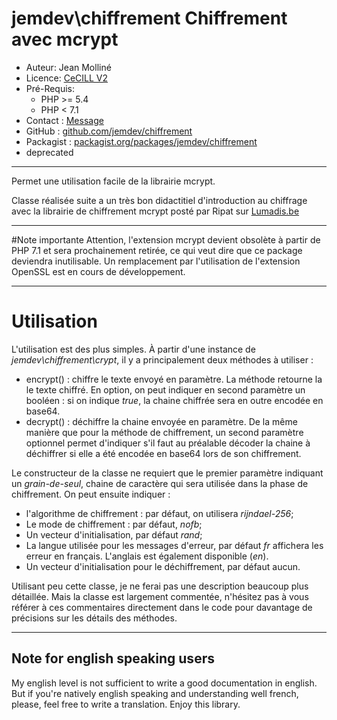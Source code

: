 # jemdev\chiffrement Chiffrement avec mcrypt

- Auteur:       Jean Molliné
- Licence:      [CeCILL V2][]
- Pré-Requis: 
  - PHP >= 5.4
  - PHP < 7.1
- Contact :     [Message][]
- GitHub :      [github.com/jemdev/chiffrement][]
- Packagist :   [packagist.org/packages/jemdev/chiffrement][]
- deprecated 
****
Permet une utilisation facile de la librairie mcrypt.

Classe réalisée suite a un très bon didactitiel d'introduction au chiffrage avec la librairie de chiffrement mcrypt posté par Ripat sur [Lumadis.be][]
****

#Note importante
Attention, l'extension mcrypt devient obsolète à partir de PHP 7.1 et sera prochainement retirée, ce qui veut dire que ce package deviendra inutilisable.
Un remplacement par l'utilisation de l'extension OpenSSL est en cours de développement.
****

# Utilisation
L'utilisation est des plus simples. À partir d'une instance de *jemdev\chiffrement\crypt*, il y a principalement deux méthodes à utiliser :

- encrypt() : chiffre le texte envoyé en paramètre. La méthode retourne la le texte chiffré. En option, on peut indiquer en second paramètre un booléen : si on indique *true*, la chaine chiffrée sera en outre encodée en base64.
- decrypt() : déchiffre la chaine envoyée en paramètre. De la même manière que pour la méthode de chiffrement, un second paramètre optionnel permet d'indiquer s'il faut au préalable décoder la chaine à déchiffrer si elle a été encodée en base64 lors de son chiffrement.

Le constructeur de la classe ne requiert que le premier paramètre indiquant un *grain-de-seul*, chaine de caractère qui sera utilisée dans la phase de chiffrement. On peut ensuite indiquer :

- l'algorithme de chiffrement : par défaut, on utilisera *rijndael-256*;
- Le mode de chiffrement : par défaut, *nofb*;
- Un vecteur d'initialisation, par défaut *rand*;
- La langue utilisée pour les messages d'erreur, par défaut *fr* affichera les erreur en français. L'anglais est également disponible (*en*).
- Un vecteur d'initialisation pour le déchiffrement, par défaut aucun.

Utilisant peu cette classe, je ne ferai pas une description beaucoup plus détaillée. Mais la classe est largement commentée, n'hésitez pas à vous référer à ces commentaires directement dans le code pour davantage de précisions sur les détails des méthodes.

****
## Note for english speaking users
My english level is not sufficient to write a good documentation in english. But if you're natively english speaking and understanding well french, please, feel free to write a translation. Enjoy this library.

[CeCILL V2]: http://www.cecill.info/licences/Licence_CeCILL_V2-fr.html "Texte de la licence CeCILL V2"
[Message]: http://jem-dev.com/a-propos/contacter-jemdev/ "Contacter Jean Molliné via son site"
[github.com/jemdev/chiffrement]: https://github.com/jemdev/chiffrement "Page GitHub de cette classe"
[packagist.org/packages/jemdev/chiffrement]: https://packagist.org/packages/jemdev/chiffrement "Page Packagist de cette classe"
[Lumadis.be]: http://www.lumadis.be/dvp/crypt/tuto_crypt.php "Tutoriel sur le chiffrement avec mcrypt"
